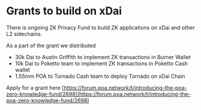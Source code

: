 # Grants to build on xDai

There is ongoing ZK Privacy Fund to build ZK applications on xDai and other L2 sidechains.

As a part of the grant we distributed

* 30k Dai to Austin Griffith to implement ZK transactions in Burner Wallet
* 10k Dai to Poketto team to implement ZK transactions in Poketto Cash wallet
* 1.55mm POA to Tornado Cash team to deploy Tornado on xDai Chain

Apply for a grant here [https://forum.poa.network/t/introducing-the-poa-zero-knowledge-fund/2698](https://forum.poa.network/t/introducing-the-poa-zero-knowledge-fund/2698)







